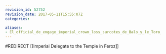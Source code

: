 ```yaml
---
revision_id: 52752
revision_date: 2017-05-11T15:55:07Z
categories:

aliases:
- El_official_de_engage_imperial_crown_loss_surcotes_de_Balo_y_le_Toro_Negro
---
```


#REDIRECT [[Imperial Delegate to the Temple in Feroz]]
